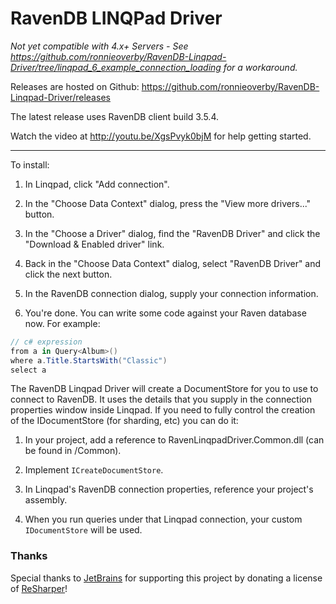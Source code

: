 # RavenDB LINQPad Driver

*Not yet compatible with 4.x+ Servers - See https://github.com/ronnieoverby/RavenDB-Linqpad-Driver/tree/linqpad_6_example_connection_loading for a workaround.* 

Releases are hosted on Github: https://github.com/ronnieoverby/RavenDB-Linqpad-Driver/releases

The latest release uses RavenDB client build 3.5.4.

Watch the video at http://youtu.be/XgsPvyk0bjM for help getting started.

---

To install:

1) In Linqpad, click "Add connection".

2) In the "Choose Data Context" dialog, press the "View more drivers..." button.

3) In the "Choose a Driver" dialog, find the "RavenDB Driver" and click the "Download & Enabled driver" link.

4) Back in the "Choose Data Context" dialog, select "RavenDB Driver" and click the next button.

5) In the RavenDB connection dialog, supply your connection information.

6) You're done. You can write some code against your Raven database now. For example:

```c#
// c# expression
from a in Query<Album>()
where a.Title.StartsWith("Classic")
select a
```


The RavenDB Linqpad Driver will create a DocumentStore for you to use to connect to RavenDB.
It uses the details that you supply in the connection properties window inside Linqpad.
If you need to fully control the creation of the IDocumentStore (for sharding, etc) you can do it:

1) In your project, add a reference to RavenLinqpadDriver.Common.dll (can be found in /Common).

2) Implement `ICreateDocumentStore`.

3) In Linqpad's RavenDB connection properties, reference your project's assembly.

4) When you run queries under that Linqpad connection, your custom `IDocumentStore` will be used.

### Thanks

Special thanks to [JetBrains](http://www.jetbrains.com/) for supporting this project by donating a license of [ReSharper](http://www.jetbrains.com/resharper/)!
